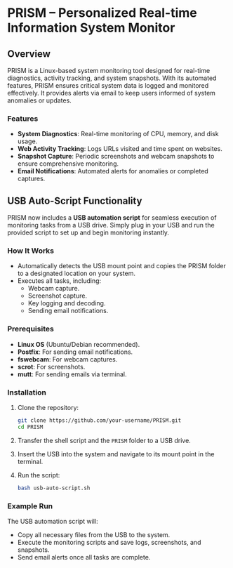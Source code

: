 # PRISM – Personalized Real-time Information System Monitor

## Overview

PRISM is a Linux-based system monitoring tool designed for real-time diagnostics, activity tracking, and system snapshots. With its automated features, PRISM ensures critical system data is logged and monitored effectively. It provides alerts via email to keep users informed of system anomalies or updates.

### Features
- **System Diagnostics**: Real-time monitoring of CPU, memory, and disk usage.
- **Web Activity Tracking**: Logs URLs visited and time spent on websites.
- **Snapshot Capture**: Periodic screenshots and webcam snapshots to ensure comprehensive monitoring.
- **Email Notifications**: Automated alerts for anomalies or completed captures.

## USB Auto-Script Functionality
PRISM now includes a **USB automation script** for seamless execution of monitoring tasks from a USB drive. Simply plug in your USB and run the provided script to set up and begin monitoring instantly.

### How It Works
- Automatically detects the USB mount point and copies the PRISM folder to a designated location on your system.
- Executes all tasks, including:
  - Webcam capture.
  - Screenshot capture.
  - Key logging and decoding.
  - Sending email notifications.

### Prerequisites
- **Linux OS** (Ubuntu/Debian recommended).
- **Postfix**: For sending email notifications.
- **fswebcam**: For webcam captures.
- **scrot**: For screenshots.
- **mutt**: For sending emails via terminal.

### Installation
1. Clone the repository:
   ```bash
   git clone https://github.com/your-username/PRISM.git
   cd PRISM
   ```

2. Transfer the shell script and the `PRISM` folder to a USB drive.

3. Insert the USB into the system and navigate to its mount point in the terminal.

4. Run the script:
   ```bash
   bash usb-auto-script.sh
   ```

### Example Run
The USB automation script will:
- Copy all necessary files from the USB to the system.
- Execute the monitoring scripts and save logs, screenshots, and snapshots.
- Send email alerts once all tasks are complete.
